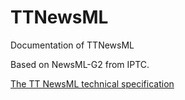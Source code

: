 # TTNewsML
Documentation of TTNewsML

Based on NewsML-G2 from IPTC.

[The TT NewsML technical specification](https://gist.github.com/algesten/b6ffac6328eac0a465ae)
